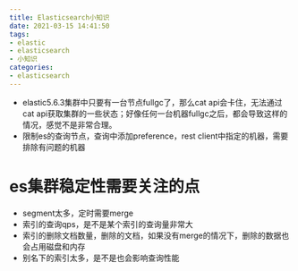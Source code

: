 ```yaml
---
title: Elasticsearch小知识
date: 2021-03-15 14:41:50
tags:
- elastic
- elasticsearch
- 小知识
categories:
- elasticsearch
---
```


- elastic5.6.3集群中只要有一台节点fullgc了，那么cat api会卡住，无法通过cat api获取集群的一些状态；好像任何一台机器fullgc之后，都会导致这样的情况，感觉不是非常合理。
- 限制es的查询节点，查询中添加preference，rest client中指定的机器，需要排除有问题的机器

# es集群稳定性需要关注的点

- segment太多，定时需要merge
- 索引的查询qps，是不是某个索引的查询量非常大
- 索引的删除文档数量，删除的文档，如果没有merge的情况下，删除的数据也会占用磁盘和内存
- 别名下的索引太多，是不是也会影响查询性能